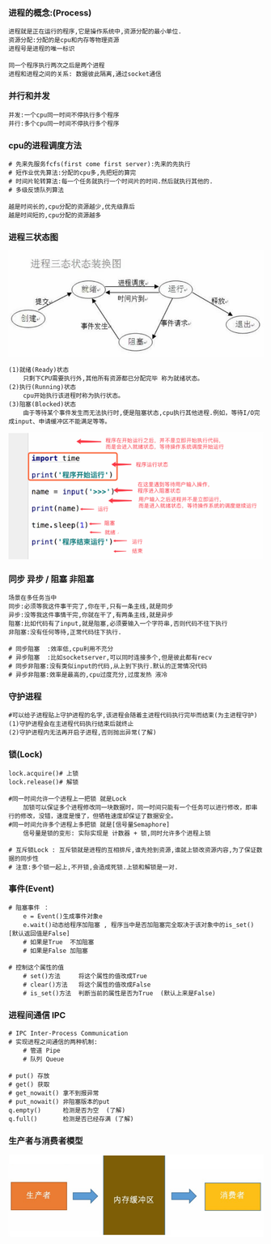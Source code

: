 ### 进程的概念:(Process)
```
进程就是正在运行的程序,它是操作系统中,资源分配的最小单位.
资源分配:分配的是cpu和内存等物理资源
进程号是进程的唯一标识

同一个程序执行两次之后是两个进程
进程和进程之间的关系: 数据彼此隔离,通过socket通信
```
### 并行和并发
```
并发:一个cpu同一时间不停执行多个程序
并行:多个cpu同一时间不停执行多个程序
```
### cpu的进程调度方法
```
# 先来先服务fcfs(first come first server):先来的先执行
# 短作业优先算法:分配的cpu多,先把短的算完
# 时间片轮转算法:每一个任务就执行一个时间片的时间.然后就执行其他的.
# 多级反馈队列算法

越是时间长的,cpu分配的资源越少,优先级靠后
越是时间短的,cpu分配的资源越多
```
### 进程三状态图
![1555906308602](assets/1555906308602.png)

```
(1)就绪(Ready)状态
	只剩下CPU需要执行外,其他所有资源都已分配完毕 称为就绪状态。
(2)执行(Running)状态
	cpu开始执行该进程时称为执行状态。
(3)阻塞(Blocked)状态
	由于等待某个事件发生而无法执行时,便是阻塞状态,cpu执行其他进程.例如，等待I/O完成input、申请缓冲区不能满足等等。	
```
![1555906852982](assets/1555906852982.png)


### 同步 异步 / 阻塞 非阻塞
```
场景在多任务当中
同步:必须等我这件事干完了,你在干,只有一条主线,就是同步
异步:没等我这件事情干完,你就在干了,有两条主线,就是异步
阻塞:比如代码有了input,就是阻塞,必须要输入一个字符串,否则代码不往下执行
非阻塞:没有任何等待,正常代码往下执行.
 
# 同步阻塞  :效率低,cpu利用不充分
# 异步阻塞  :比如socketserver,可以同时连接多个,但是彼此都有recv
# 同步非阻塞:没有类似input的代码,从上到下执行.默认的正常情况代码
# 异步非阻塞:效率是最高的,cpu过度充分,过度发热 液冷
```
### 守护进程
```
#可以给子进程贴上守护进程的名字,该进程会随着主进程代码执行完毕而结束(为主进程守护)
(1)守护进程会在主进程代码执行结束后就终止
(2)守护进程内无法再开启子进程,否则抛出异常(了解)
```
### 锁(Lock)
```
lock.acquire()# 上锁
lock.release()# 解锁

#同一时间允许一个进程上一把锁 就是Lock
	加锁可以保证多个进程修改同一块数据时，同一时间只能有一个任务可以进行修改，即串行的修改，没错，速度是慢了，但牺牲速度却保证了数据安全。
#同一时间允许多个进程上多把锁 就是[信号量Semaphore]
	信号量是锁的变形: 实际实现是 计数器 + 锁,同时允许多个进程上锁	

# 互斥锁Lock : 互斥锁就是进程的互相排斥,谁先抢到资源,谁就上锁改资源内容,为了保证数据的同步性
# 注意:多个锁一起上,不开锁,会造成死锁.上锁和解锁是一对.
```
### 事件(Event)
```
# 阻塞事件 ：
	e = Event()生成事件对象e   
	e.wait()动态给程序加阻塞 , 程序当中是否加阻塞完全取决于该对象中的is_set() [默认返回值是False]
    # 如果是True  不加阻塞
    # 如果是False 加阻塞

# 控制这个属性的值
    # set()方法     将这个属性的值改成True
    # clear()方法   将这个属性的值改成False
    # is_set()方法  判断当前的属性是否为True  (默认上来是False)
```
### 进程间通信 IPC
```
# IPC Inter-Process Communication
# 实现进程之间通信的两种机制:
    # 管道 Pipe
    # 队列 Queue
    
# put() 存放
# get() 获取
# get_nowait() 拿不到报异常
# put_nowait() 非阻塞版本的put
q.empty()      检测是否为空  (了解)
q.full() 	   检测是否已经存满 (了解)
```
### 生产者与消费者模型



![生产者消费者](assets/生产者消费者.png)